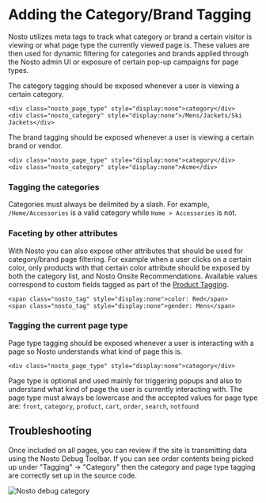 # Adding the Category/Brand Tagging

Nosto utilizes meta tags to track what category or brand a certain visitor is viewing or what page type the currently viewed page is. These values are then used for dynamic filtering for categories and brands applied through the Nosto admin UI or exposure of certain pop-up campaigns for page types.

The category tagging should be exposed whenever a user is viewing a certain category.

```markup
<div class="nosto_page_type" style="display:none">category</div>
<div class="nosto_category" style="display:none">/Mens/Jackets/Ski Jackets</div>
```

The brand tagging should be exposed whenever a user is viewing a certain brand or vendor.

```markup
<div class="nosto_page_type" style="display:none">category</div>
<div class="nosto_category" style="display:none">Acme</div>
```

### Tagging the categories

Categories must always be delimited by a slash. For example, `/Home/Accessories` is a valid category while `Home > Accessories` is not.

### Faceting by other attributes

With Nosto you can also expose other attributes that should be used for category/brand page filtering. For example when a user clicks on a certain color, only products with that certain color attribute should be exposed by both the category list, and Nosto Onsite Recommendations. Available values correspond to custom fields tagged as part of the [Product Tagging](product-tagging/default-product-tagging.md).

```markup
<span class="nosto_tag" style="display:none">color: Red</span>
<span class="nosto_tag" style="display:none">gender: Mens</span>
```

### Tagging the current page type

Page type tagging should be exposed whenever a user is interacting with a page so Nosto understands what kind of page this is.

```markup
<div class="nosto_page_type" style="display:none">category</div>
```

Page type is optional and used mainly for triggering popups and also to understand what kind of page the user is currently interacting with. The page type must always be lowercase and the accepted values for page type are: `front`, `category`, `product`, `cart`, `order`, `search`, `notfound`

## Troubleshooting

Once included on all pages, you can review if the site is transmitting data using the Nosto Debug Toolbar. If you can see order contents being picked up under "Tagging" → "Category" then the category and page type tagging are correctly set up in the source code.

![Nosto debug category ](https://nosto-campaign-assets.s3.amazonaws.com/images/nosto-debug-toolbar-category.png)


